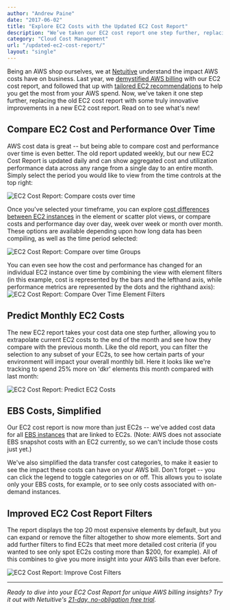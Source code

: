 ```yaml
---
author: "Andrew Paine"
date: "2017-06-02"
title: "Explore EC2 Costs with the Updated EC2 Cost Report"
description: "We’ve taken our EC2 cost report one step further, replacing the old report with truly innovative improvements. Read on to see what’s new!"
category: "Cloud Cost Management"
url: "/updated-ec2-cost-report/"
layout: "single"
---
```

Being an AWS shop ourselves, we at [Netuitive](/product) understand the impact AWS costs have on business. Last year, we [demystified AWS billing](/demystify-your-ec2-cost-analysis) with our EC2 cost report, and followed that up with [tailored EC2 recommendations](/ec2-cost-analysis-recommendations) to help you get the most from your AWS spend. Now, we've taken it one step further, replacing the old EC2 cost report with some truly innovative improvements in a new EC2 cost report. Read on to see what's new!

Compare EC2 Cost and Performance Over Time
------------------------------------------

AWS cost data is great -- but being able to compare cost and performance over time is even better. The old report updated weekly, but our new EC2 Cost Report is updated daily and can show aggregated cost and utilization performance data across any range from a single day to an entire month. Simply select the period you would like to view from the time controls at the top right:

![EC2 Cost Report: Compare costs over time](/wp-content/uploads/2017/07/Compare-costs-over-time-1024x377.png)

Once you've selected your timeframe, you can explore [cost differences between EC2 instances](/view-manage-individual-aws-ec2-costs) in the element or scatter plot views, or compare costs and performance day over day, week over week or month over month. These options are available depending upon how long data has been compiling, as well as the time period selected:

![EC2 Cost Report: Compare over time Groups](/wp-content/uploads/2017/07/Compare-over-time-Groups-1024x390.png)

You can even see how the cost and performance has changed for an individual EC2 instance over time by combining the view with element filters (in this example, cost is represented by the bars and the lefthand axis, while performance metrics are represented by the dots and the righthand axis):![EC2 Cost Report: Compare Over Time Element Filters](/wp-content/uploads/2017/07/Compare-Over-Time-Element-Filters-1024x470.png)

Predict Monthly EC2 Costs
-------------------------

The new EC2 report takes your cost data one step further, allowing you to extrapolate current EC2 costs to the end of the month and see how they compare with the previous month. Like the old report, you can filter the selection to any subset of your EC2s, to see how certain parts of your environment will impact your overall monthly bill. Here it looks like we're tracking to spend 25% more on 'dkr' elements this month compared with last month:

![EC2 Cost Report: Predict EC2 Costs](/wp-content/uploads/2017/07/Predict-Monthly-Costs-1024x476.png)

EBS Costs, Simplified
---------------------

Our EC2 cost report is now more than just EC2s -- we've added cost data for all [EBS instances](/detecting-performance-issues-on-ebs-volumes) that are linked to EC2s. (Note: AWS does not associate EBS snapshot costs with an EC2 currently, so we can't include those costs just yet.)

We've also simplified the data transfer cost categories, to make it easier to see the impact these costs can have on your AWS bill. Don't forget -- you can click the legend to toggle categories on or off. This allows you to isolate only your EBS costs, for example, or to see only costs associated with on-demand instances.

Improved EC2 Cost Report Filters
--------------------------------

The report displays the top 20 most expensive elements by default, but you can expand or remove the filter altogether to show more elements. Sort and add further filters to find EC2s that meet more detailed cost criteria (if you wanted to see only spot EC2s costing more than $200, for example). All of this combines to give you more insight into your AWS bills than ever before.

![EC2 Cost Report: Improve Cost Filters](/wp-content/uploads/2017/07/Improve-Cost-Filters-1024x569.png)

* * * * *

*Ready to dive into your EC2 Cost Report for unique AWS billing insights? Try it out with Netuitive's* [*21-day, no-obligation free trial*](/signup)*.*
